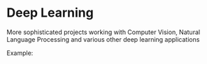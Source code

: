 # Deep Learning
More sophisticated projects working with Computer Vision, Natural Language Processing and various other deep learning applications

Example:
